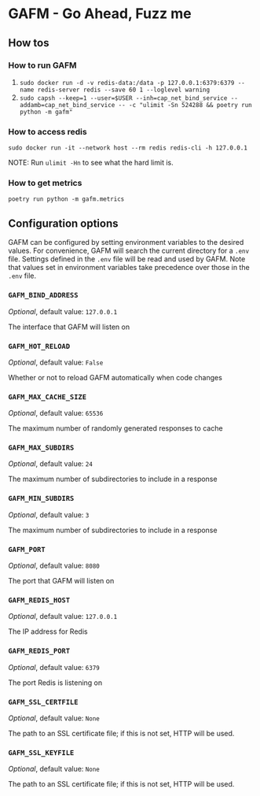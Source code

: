 # GAFM - Go Ahead, Fuzz me

## How tos
### How to run GAFM
1. `sudo docker run -d -v redis-data:/data -p 127.0.0.1:6379:6379 --name redis-server redis --save 60 1 --loglevel warning`
1. `sudo capsh --keep=1 --user=$USER --inh=cap_net_bind_service --addamb=cap_net_bind_service -- -c "ulimit -Sn 524288 && poetry run python -m gafm"`

### How to access redis
`sudo docker run -it --network host --rm redis redis-cli -h 127.0.0.1`


NOTE: Run `ulimit -Hn` to see what the hard limit is.

### How to get metrics

`poetry run python -m gafm.metrics`

## Configuration options

GAFM can be configured by setting environment variables to the desired values.
For convenience, GAFM will search the current directory for a `.env` file.
Settings defined in the `.env` file will be read and used by GAFM. Note that
values set in environment variables take precedence over those in the `.env`
file.

### `GAFM_BIND_ADDRESS`

*Optional*, default value: `127.0.0.1`

The interface that GAFM will listen on

### `GAFM_HOT_RELOAD`

*Optional*, default value: `False`

Whether or not to reload GAFM automatically when code changes

### `GAFM_MAX_CACHE_SIZE`

*Optional*, default value: `65536`

The maximum number of randomly generated responses to cache

### `GAFM_MAX_SUBDIRS`

*Optional*, default value: `24`

The maximum number of subdirectories to include in a response

### `GAFM_MIN_SUBDIRS`

*Optional*, default value: `3`

The maximum number of subdirectories to include in a response

### `GAFM_PORT`

*Optional*, default value: `8080`

The port that GAFM will listen on

### `GAFM_REDIS_HOST`

*Optional*, default value: `127.0.0.1`

The IP address for Redis

### `GAFM_REDIS_PORT`

*Optional*, default value: `6379`

The port Redis is listening on

### `GAFM_SSL_CERTFILE`

*Optional*, default value: `None`

The path to an SSL certificate file; if this is not set, HTTP will be used.

### `GAFM_SSL_KEYFILE`

*Optional*, default value: `None`

The path to an SSL certificate file; if this is not set, HTTP will be used.
